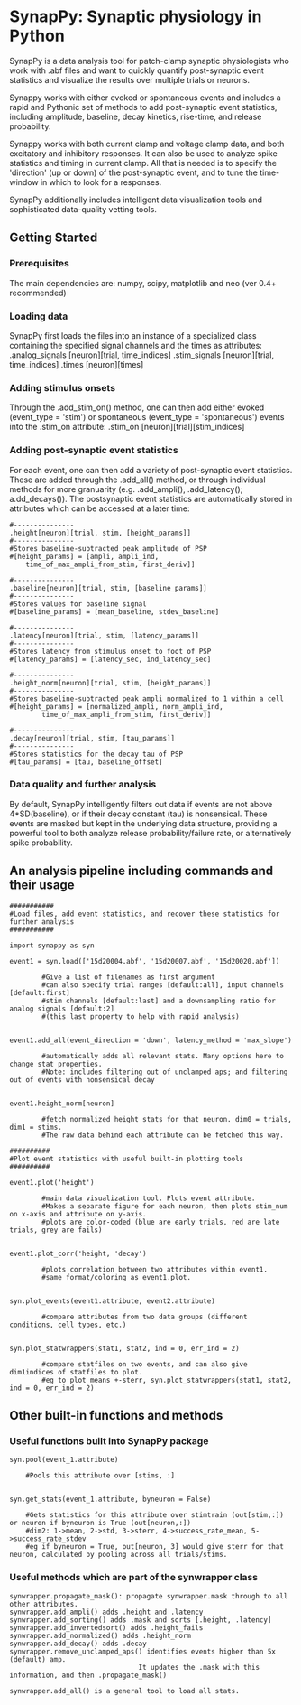 # SynapPy: Synaptic physiology in Python

SynapPy is a data analysis tool for patch-clamp synaptic physiologists who work with .abf files and want to quickly quantify post-synaptic event statistics and visualize the results over multiple trials or neurons.

Synappy works with either evoked or spontaneous events and includes a rapid and Pythonic set of methods to add post-synaptic event statistics, including amplitude, baseline, decay kinetics, rise-time, and release probability.

Synappy works with both current clamp and voltage clamp data, and both excitatory and inhibitory responses. It can also be used to analyze spike statistics and timing in current clamp. All that is needed is to specify the 'direction' (up or down) of the post-synaptic event, and to tune the time-window in which to look for a responses.

SynapPy additionally includes intelligent data visualization tools and sophisticated data-quality vetting tools.


## Getting Started

### Prerequisites
The main dependencies are: numpy, scipy, matplotlib and neo (ver 0.4+ recommended)

### Loading data
SynapPy first loads the files into an instance of a specialized class containing the specified signal channels and the times as attributes:
    .analog_signals
        [neuron][trial, time_indices]
    .stim_signals
        [neuron][trial, time_indices]
    .times
        [neuron][times]

### Adding stimulus onsets
Through the .add_stim_on() method, one can then add either evoked (event_type = 'stim') or spontaneous (event_type = 'spontaneous') events into the .stim_on attribute:
    .stim_on
        [neuron][trial][stim_indices]


### Adding post-synaptic event statistics
For each event, one can then add a variety of post-synaptic event statistics. These are added through the .add_all() method, or through individual methods for more granuarity (e.g. .add_ampli(), .add_latency(); a.dd_decays()). The postsynaptic event statistics are automatically stored in attributes which can be accessed at a later time:

    #---------------
    .height[neuron][trial, stim, [height_params]]
    #---------------
    #Stores baseline-subtracted peak amplitude of PSP
    #[height_params] = [ampli, ampli_ind,
        time_of_max_ampli_from_stim, first_deriv]]

    #---------------
    .baseline[neuron][trial, stim, [baseline_params]]
    #---------------
    #Stores values for baseline signal
    #[baseline_params] = [mean_baseline, stdev_baseline]

    #---------------
    .latency[neuron][trial, stim, [latency_params]]
    #---------------
    #Stores latency from stimulus onset to foot of PSP
    #[latency_params] = [latency_sec, ind_latency_sec]

    #---------------
    .height_norm[neuron][trial, stim, [height_params]]
    #---------------
    #Stores baseline-subtracted peak ampli normalized to 1 within a cell
    #[height_params] = [normalized_ampli, norm_ampli_ind,
            time_of_max_ampli_from_stim, first_deriv]]

    #---------------
    .decay[neuron][trial, stim, [tau_params]]
    #---------------
    #Stores statistics for the decay tau of PSP
    #[tau_params] = [tau, baseline_offset]


### Data quality and further analysis
By default, SynapPy intelligently filters out data if events are not above 4*SD(baseline), or if their decay constant (tau) is nonsensical. These events are masked but kept in the underlying data structure, providing a powerful tool to both analyze release probability/failure rate, or alternatively spike probability.



## An analysis pipeline including commands and their usage

    ###########
    #Load files, add event statistics, and recover these statistics for further analysis
    ###########

    import synappy as syn

    event1 = syn.load(['15d20004.abf', '15d20007.abf', '15d20020.abf'])

            #Give a list of filenames as first argument
            #can also specify trial ranges [default:all], input channels [default:first]
            #stim channels [default:last] and a downsampling ratio for analog signals [default:2]
            #(this last property to help with rapid analysis)


    event1.add_all(event_direction = 'down', latency_method = 'max_slope')

            #automatically adds all relevant stats. Many options here to change stat properties.
            #Note: includes filtering out of unclamped aps; and filtering out of events with nonsensical decay


    event1.height_norm[neuron]

            #fetch normalized height stats for that neuron. dim0 = trials, dim1 = stims.
            #The raw data behind each attribute can be fetched this way.

    ##########
    #Plot event statistics with useful built-in plotting tools
    ##########

    event1.plot('height')

            #main data visualization tool. Plots event attribute.
            #Makes a separate figure for each neuron, then plots stim_num on x-axis and attribute on y-axis.
            #plots are color-coded (blue are early trials, red are late trials, grey are fails)


    event1.plot_corr('height, 'decay')

            #plots correlation between two attributes within event1.
            #same format/coloring as event1.plot.


    syn.plot_events(event1.attribute, event2.attribute)

            #compare attributes from two data groups (different conditions, cell types, etc.)


    syn.plot_statwrappers(stat1, stat2, ind = 0, err_ind = 2)

            #compare statfiles on two events, and can also give dim1indices of statfiles to plot.
            #eg to plot means +-sterr, syn.plot_statwrappers(stat1, stat2, ind = 0, err_ind = 2)



## Other built-in functions and methods

### Useful functions built into SynapPy package
    syn.pool(event_1.attribute)

        #Pools this attribute over [stims, :]


    syn.get_stats(event_1.attribute, byneuron = False)

        #Gets statistics for this attribute over stimtrain (out[stim,:]) or neuron if byneuron is True (out[neuron,:])
        #dim2: 1->mean, 2->std, 3->sterr, 4->success_rate_mean, 5->success_rate_stdev
        #eg if byneuron = True, out[neuron, 3] would give sterr for that neuron, calculated by pooling across all trials/stims.


### Useful methods which are part of the synwrapper class
    synwrapper.propagate_mask(): propagate synwrapper.mask through to all other attributes.
    synwrapper.add_ampli() adds .height and .latency
    synwrapper.add_sorting() adds .mask and sorts [.height, .latency]
    synwrapper.add_invertedsort() adds .height_fails
    synwrapper.add_normalized() adds .height_norm
    synwrapper.add_decay() adds .decay
    synwrapper.remove_unclamped_aps() identifies events higher than 5x (default) amp.
                                    It updates the .mask with this information, and then .propagate_mask()

    synwrapper.add_all() is a general tool to load all stats.

